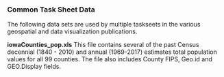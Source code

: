 ### Common Task Sheet Data
The following data sets are used by multiple taskseets in the various geospatial and data visualization publications.


**iowaCounties_pop.xls**
This file contains several of the past Census decennial (1840 - 2010) and annual (1969-2017) estimates total population values for all 99 counties. The file also includes County FIPS, Geo.id and GEO.Display fields. 
